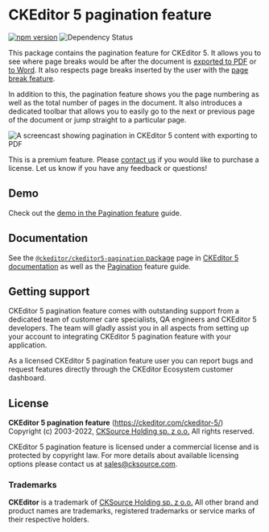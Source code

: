 CKEditor 5 pagination feature
=================================

[![npm version](https://badge.fury.io/js/%40ckeditor%2Fckeditor5-pagination.svg)](https://www.npmjs.com/package/@ckeditor/ckeditor5-pagination)
![Dependency Status](https://img.shields.io/librariesio/release/npm/@ckeditor/ckeditor5-pagination)

This package contains the pagination feature for CKEditor 5. It allows you to see where page breaks would be after the document is [exported to PDF](https://ckeditor.com/docs/ckeditor5/latest/features/export-pdf.html) or [to Word](https://ckeditor.com/docs/ckeditor5/latest/features/export-word.html). It also respects page breaks inserted by the user with the [page break feature](https://ckeditor.com/docs/ckeditor5/latest/features/page-break.html).

In addition to this, the pagination feature shows you the page numbering as well as the total number of pages in the document. It also introduces a dedicated toolbar that allows you to easily go to the next or previous page of the document or jump straight to a particular page.

![A screencast showing pagination in CKEditor 5 content with exporting to PDF](https://c.cksource.com/a/1/img/npm/pagination-screencast.gif)

This is a premium feature. Please [contact us](https://ckeditor.com/contact/) if you would like to purchase a license. Let us know if you have any feedback or questions!

## Demo

Check out the [demo in the Pagination feature](https://ckeditor.com/docs/ckeditor5/latest/features/pagination/pagination.html#demo) guide.

## Documentation

See the [`@ckeditor/ckeditor5-pagination` package](https://ckeditor.com/docs/ckeditor5/latest/api/pagination.html) page in [CKEditor 5 documentation](https://ckeditor.com/docs/ckeditor5/latest/) as well as the [Pagination](https://ckeditor.com/docs/ckeditor5/latest/features/pagination/pagination.html) feature guide.

## Getting support

CKEditor 5 pagination feature comes with outstanding support from a dedicated team of customer care specialists, QA engineers and CKEditor 5 developers. The team will gladly assist you in all aspects from setting up your account to integrating CKEditor 5 pagination feature with your application.

As a licensed CKEditor 5 pagination feature user you can report bugs and request features directly through the CKEditor Ecosystem customer dashboard.

## License

**CKEditor 5 pagination feature** (https://ckeditor.com/ckeditor-5/)<br>
Copyright (c) 2003-2022, [CKSource Holding sp. z o.o.](https://cksource.com)  All rights reserved.

CKEditor 5 pagination feature is licensed under a commercial license and is protected by copyright law.
For more details about available licensing options please contact us at sales@cksource.com.

### Trademarks

**CKEditor** is a trademark of [CKSource Holding sp. z o.o.](https://cksource.com)  All other brand and product names are trademarks, registered trademarks or service marks of their respective holders.
